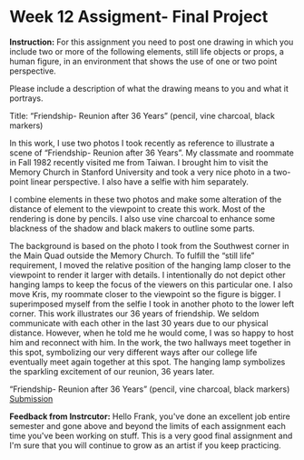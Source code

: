 # Week 12 Assigment- Final Project
**Instruction:** For this assignment you need to post one drawing in which you include two or more of the following elements, still life objects or props, a human figure, in an environment that shows the use of one or two point perspective.

Please include a description of what the drawing means to you and what it portrays.

Title: “Friendship- Reunion after 36 Years” (pencil, vine charcoal, black markers)

In this work, I use two photos I took recently as reference to illustrate a scene of “Friendship- Reunion after 36 Years”. My classmate and roommate in Fall 1982 recently visited me from Taiwan. I brought him to visit the Memory Church in Stanford University and took a very nice photo in a two-point linear perspective. I also have a selfie with him separately. 

I combine elements in these two photos and make some alteration of the distance of element to the viewpoint to create this work. Most of the rendering is done by pencils. I also use vine charcoal to enhance some blackness of the shadow and black makers to outline some parts. 

The background is based on the photo I took from the Southwest corner in the Main Quad outside the Memory Church. To fulfill the “still life” requirement, I moved the relative position of the hanging lamp closer to the viewpoint to render it larger with details. I intentionally do not depict other hanging lamps to keep the focus of the viewers on this particular one. I also move Kris, my roommate closer to the viewpoint so the figure is bigger. I superimposed myself from the selfie I took in another photo to the lower left corner. This work illustrates our 36 years of friendship. We seldom communicate with each other in the last 30 years due to our physical distance. However, when he told me he would come, I was so happy to host him and reconnect with him. In the work, the two hallways meet together in this spot, symbolizing our very different ways after our college life eventually meet again together at this spot. The hanging lamp symbolizes the sparkling excitement of our reunion, 36 years later.

“Friendship- Reunion after 36 Years” (pencil, vine charcoal, black markers)
[Submission](https://photos.app.goo.gl/t8Tx4Gh1LxWbRbLL6)

**Feedback from Instrcutor:** Hello Frank, you've done an excellent job entire semester and gone above and beyond the limits of each assignment each time you've been working on stuff. This is a very good final assignment and I'm sure that you will continue to grow as an artist if you keep practicing.
